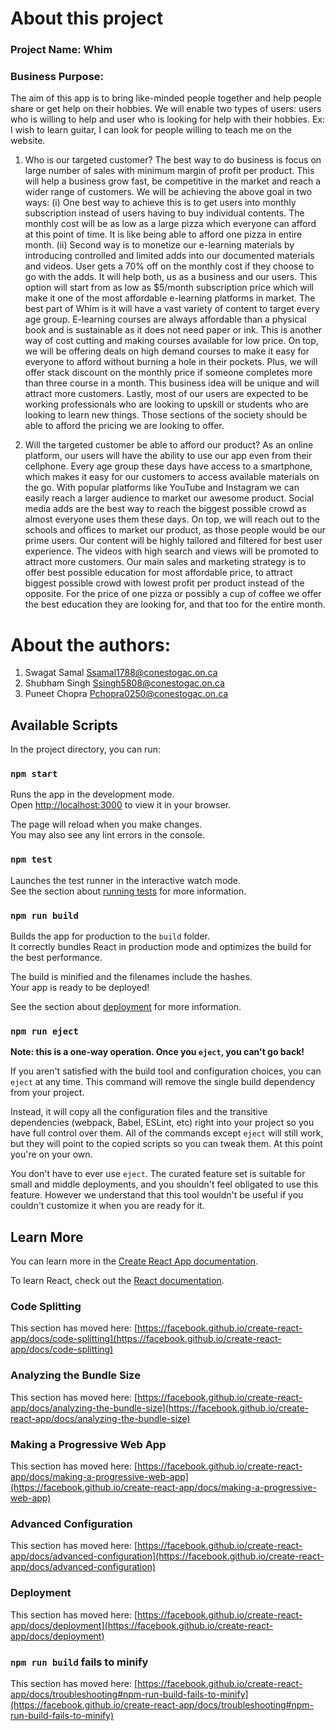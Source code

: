 # About this project

### Project Name: Whim

### Business Purpose:

The aim of this app is to bring like-minded people together and help people share or get help on their hobbies. We will enable two types of users: users who is willing to help and user who is looking for help with their hobbies.
Ex: I wish to learn guitar, I can look for people willing to teach me on the website.

1. Who is our targeted customer?
   The best way to do business is focus on large number of sales with minimum margin of profit per product. This will help a business grow fast, be competitive in the market and reach a wider range of customers.
   We will be achieving the above goal in two ways:
   (i) One best way to achieve this is to get users into monthly subscription instead of users having to buy individual contents. The monthly cost will be as low as a large pizza which everyone can afford at this point of time. It is like being able to afford one pizza in entire month.
   (ii) Second way is to monetize our e-learning materials by introducing controlled and limited adds into our documented materials and videos. User gets a 70% off on the monthly cost if they choose to go with the adds. It will help both, us as a business and our users. This option will start from as low as $5/month subscription price which will make it one of the most affordable e-learning platforms in market.
   The best part of Whim is it will have a vast variety of content to target every age group. E-learning courses are always affordable than a physical book and is sustainable as it does not need paper or ink. This is another way of cost cutting and making courses available for low price.
   On top, we will be offering deals on high demand courses to make it easy for everyone to afford without burning a hole in their pockets. Plus, we will offer stack discount on the monthly price if someone completes more than three course in a month. This business idea will be unique and will attract more customers.
   Lastly, most of our users are expected to be working professionals who are looking to upskill or students who are looking to learn new things. Those sections of the society should be able to afford the pricing we are looking to offer.

2. Will the targeted customer be able to afford our product?
   As an online platform, our users will have the ability to use our app even from their cellphone. Every age group these days have access to a smartphone, which makes it easy for our customers to access available materials on the go.
   With popular platforms like YouTube and Instagram we can easily reach a larger audience to market our awesome product. Social media adds are the best way to reach the biggest possible crowd as almost everyone uses them these days.
   On top, we will reach out to the schools and offices to market our product, as those people would be our prime users. Our content will be highly tailored and filtered for best user experience. The videos with high search and views will be promoted to attract more customers.
   Our main sales and marketing strategy is to offer best possible education for most affordable price, to attract biggest possible crowd with lowest profit per product instead of the opposite. For the price of one pizza or possibly a cup of coffee we offer the best education they are looking for, and that too for the entire month.

# About the authors:

1. Swagat Samal Ssamal1788@conestogac.on.ca
2. Shubham Singh Ssingh5808@conestogac.on.ca
3. Puneet Chopra Pchopra0250@conestogac.on.ca

## Available Scripts

In the project directory, you can run:

### `npm start`

Runs the app in the development mode.\
Open [http://localhost:3000](http://localhost:3000) to view it in your browser.

The page will reload when you make changes.\
You may also see any lint errors in the console.

### `npm test`

Launches the test runner in the interactive watch mode.\
See the section about [running tests](https://facebook.github.io/create-react-app/docs/running-tests) for more information.

### `npm run build`

Builds the app for production to the `build` folder.\
It correctly bundles React in production mode and optimizes the build for the best performance.

The build is minified and the filenames include the hashes.\
Your app is ready to be deployed!

See the section about [deployment](https://facebook.github.io/create-react-app/docs/deployment) for more information.

### `npm run eject`

**Note: this is a one-way operation. Once you `eject`, you can't go back!**

If you aren't satisfied with the build tool and configuration choices, you can `eject` at any time. This command will remove the single build dependency from your project.

Instead, it will copy all the configuration files and the transitive dependencies (webpack, Babel, ESLint, etc) right into your project so you have full control over them. All of the commands except `eject` will still work, but they will point to the copied scripts so you can tweak them. At this point you're on your own.

You don't have to ever use `eject`. The curated feature set is suitable for small and middle deployments, and you shouldn't feel obligated to use this feature. However we understand that this tool wouldn't be useful if you couldn't customize it when you are ready for it.

## Learn More

You can learn more in the [Create React App documentation](https://facebook.github.io/create-react-app/docs/getting-started).

To learn React, check out the [React documentation](https://reactjs.org/).

### Code Splitting

This section has moved here: [https://facebook.github.io/create-react-app/docs/code-splitting](https://facebook.github.io/create-react-app/docs/code-splitting)

### Analyzing the Bundle Size

This section has moved here: [https://facebook.github.io/create-react-app/docs/analyzing-the-bundle-size](https://facebook.github.io/create-react-app/docs/analyzing-the-bundle-size)

### Making a Progressive Web App

This section has moved here: [https://facebook.github.io/create-react-app/docs/making-a-progressive-web-app](https://facebook.github.io/create-react-app/docs/making-a-progressive-web-app)

### Advanced Configuration

This section has moved here: [https://facebook.github.io/create-react-app/docs/advanced-configuration](https://facebook.github.io/create-react-app/docs/advanced-configuration)

### Deployment

This section has moved here: [https://facebook.github.io/create-react-app/docs/deployment](https://facebook.github.io/create-react-app/docs/deployment)

### `npm run build` fails to minify

This section has moved here: [https://facebook.github.io/create-react-app/docs/troubleshooting#npm-run-build-fails-to-minify](https://facebook.github.io/create-react-app/docs/troubleshooting#npm-run-build-fails-to-minify)
